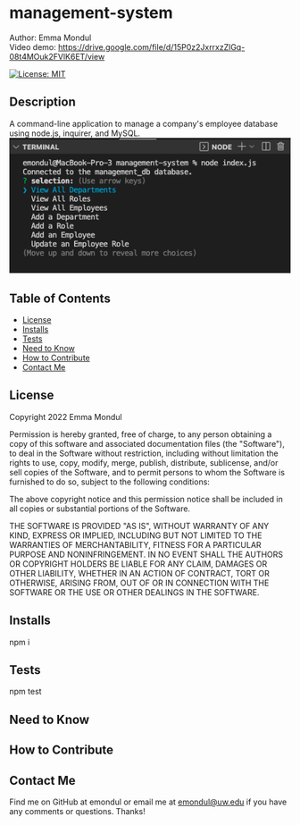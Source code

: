 # management-system

Author: Emma Mondul <br>
Video demo: https://drive.google.com/file/d/15P0z2JxrrxzZlGq-08t4MOuk2FVlK6ET/view <br>

[![License: MIT](https://img.shields.io/badge/License-MIT-yellow.svg)](https://opensource.org/licenses/MIT)

## Description

A command-line application to manage a company's employee database using node.js, inquirer, and MySQL.
![screenshot](/system.png?raw=true "Screenshot")

## Table of Contents

- [License](#license)
- [Installs](#installs)
- [Tests](#tests)
- [Need to Know](#need-to-know)
- [How to Contribute](#how-to-contribute)
- [Contact Me](#contact-me)

## License

Copyright 2022 Emma Mondul

Permission is hereby granted, free of charge, to any person obtaining a copy of this software and associated documentation files (the "Software"), to deal in the Software without restriction, including without limitation the rights to use, copy, modify, merge, publish, distribute, sublicense, and/or sell copies of the Software, and to permit persons to whom the Software is furnished to do so, subject to the following conditions:

The above copyright notice and this permission notice shall be included in all copies or substantial portions of the Software.

THE SOFTWARE IS PROVIDED "AS IS", WITHOUT WARRANTY OF ANY KIND, EXPRESS OR IMPLIED, INCLUDING BUT NOT LIMITED TO THE WARRANTIES OF MERCHANTABILITY, FITNESS FOR A PARTICULAR PURPOSE AND NONINFRINGEMENT. IN NO EVENT SHALL THE AUTHORS OR COPYRIGHT HOLDERS BE LIABLE FOR ANY CLAIM, DAMAGES OR OTHER LIABILITY, WHETHER IN AN ACTION OF CONTRACT, TORT OR OTHERWISE, ARISING FROM, OUT OF OR IN CONNECTION WITH THE SOFTWARE OR THE USE OR OTHER DEALINGS IN THE SOFTWARE.

## Installs

npm i

## Tests

npm test

## Need to Know

## How to Contribute

## Contact Me

Find me on GitHub at emondul or email me at emondul@uw.edu if you have any comments or questions. Thanks!
